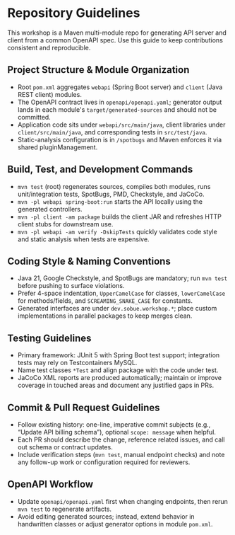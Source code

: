 # Repository Guidelines
This workshop is a Maven multi-module repo for generating API server and client from a common OpenAPI spec. Use this guide to keep contributions consistent and reproducible.

## Project Structure & Module Organization
- Root `pom.xml` aggregates `webapi` (Spring Boot server) and `client` (Java REST client) modules.
- The OpenAPI contract lives in `openapi/openapi.yaml`; generator output lands in each module's `target/generated-sources` and should not be committed.
- Application code sits under `webapi/src/main/java`, client libraries under `client/src/main/java`, and corresponding tests in `src/test/java`.
- Static-analysis configuration is in `/spotbugs` and Maven enforces it via shared pluginManagement.

## Build, Test, and Development Commands
- `mvn test` (root) regenerates sources, compiles both modules, runs unit/integration tests, SpotBugs, PMD, Checkstyle, and JaCoCo.
- `mvn -pl webapi spring-boot:run` starts the API locally using the generated controllers.
- `mvn -pl client -am package` builds the client JAR and refreshes HTTP client stubs for downstream use.
- `mvn -pl webapi -am verify -DskipTests` quickly validates code style and static analysis when tests are expensive.

## Coding Style & Naming Conventions
- Java 21, Google Checkstyle, and SpotBugs are mandatory; run `mvn test` before pushing to surface violations.
- Prefer 4-space indentation, `UpperCamelCase` for classes, `lowerCamelCase` for methods/fields, and `SCREAMING_SNAKE_CASE` for constants.
- Generated interfaces are under `dev.sobue.workshop.*`; place custom implementations in parallel packages to keep merges clean.

## Testing Guidelines
- Primary framework: JUnit 5 with Spring Boot test support; integration tests may rely on Testcontainers MySQL.
- Name test classes `*Test` and align package with the code under test.
- JaCoCo XML reports are produced automatically; maintain or improve coverage in touched areas and document any justified gaps in PRs.

## Commit & Pull Request Guidelines
- Follow existing history: one-line, imperative commit subjects (e.g., “Update API billing schema”), optional `scope: message` when helpful.
- Each PR should describe the change, reference related issues, and call out schema or contract updates.
- Include verification steps (`mvn test`, manual endpoint checks) and note any follow-up work or configuration required for reviewers.

## OpenAPI Workflow
- Update `openapi/openapi.yaml` first when changing endpoints, then rerun `mvn test` to regenerate artifacts.
- Avoid editing generated sources; instead, extend behavior in handwritten classes or adjust generator options in module `pom.xml`.
